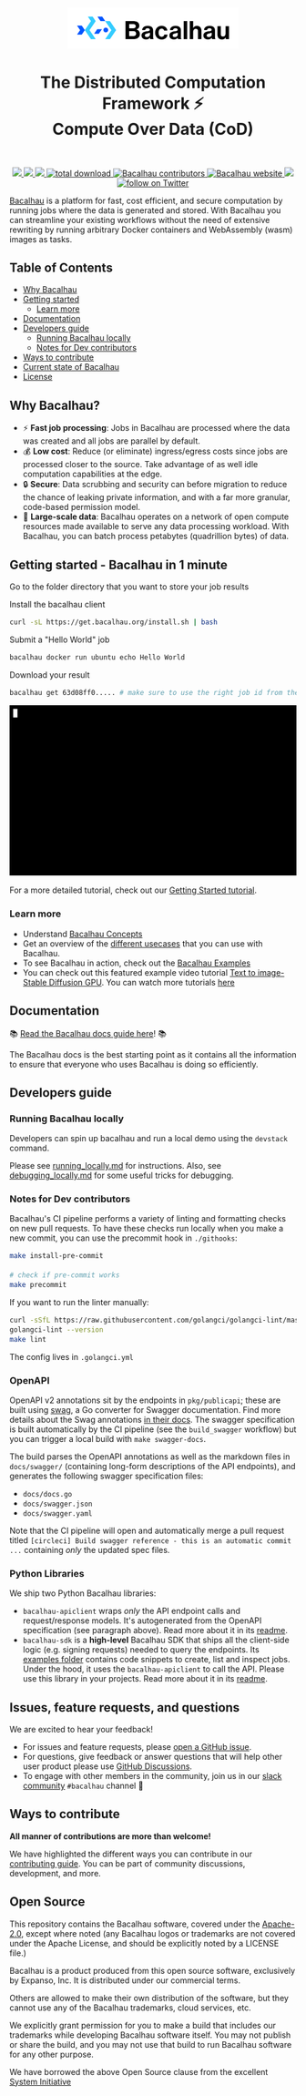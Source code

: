 <p align="center">
  <a href="https://github.com/bacalhau-project/bacalhau">
    <img src="./docs/static/img/logo/Bacalhau-horizontal.svg" alt="Bacalhau" width="300"/>
  </a>
</p>

<h1 align="center">The Distributed Computation Framework ⚡<br>Compute Over Data (CoD)</h1>
<br>

<p align="center">
    <a href="https://github.com/bacalhau-project/bacalhau/blob/dev/LICENSE" alt="Contributors">
        <img src="https://img.shields.io/badge/license-Apache-green" />
        </a>
    <a href="https://github.com/bacalhau-project/bacalhau/releases/" alt="Release">
        <img src="https://img.shields.io/github/v/release/bacalhau-project/bacalhau?display_name=tag" />
        </a>
    <a href="https://github.com/bacalhau-project/bacalhau/pulse" alt="Activity">
        <img src="https://img.shields.io/github/commit-activity/m/bacalhau-project/bacalhau" />
        </a>
    <a href="https://img.shields.io/github/downloads/bacalhau-project/bacalhau/total">
        <img src="https://img.shields.io/github/downloads/bacalhau-project/bacalhau/total" alt="total download">
        </a>
     <a href="https://github.com/bacalhau-project/bacalhau/graphs/contributors">
    <img src="https://img.shields.io/github/contributors/bacalhau-project/bacalhau" alt="Bacalhau contributors" >
    </a>
    <a href="https://www.bacalhau.org/">
    <img alt="Bacalhau website" src="https://img.shields.io/badge/website-bacalhau.org-red">
  </a>
      <a href="https://bit.ly/bacalhau-project-slack" alt="Slack">
        <img src="https://img.shields.io/badge/slack-join_community-red.svg?color=0052FF&labelColor=090422&logo=slack" />
        </a>
    <a href="https://twitter.com/intent/follow?screen_name=BacalhauProject">
        <img src="https://img.shields.io/twitter/follow/BacalhauProject?style=social&logo=twitter" alt="follow on Twitter">
        </a>
</p>

[Bacalhau](https://www.bacalhau.org/) is a platform for fast, cost efficient, and secure computation by running jobs where the data is generated and stored. With Bacalhau you can streamline your existing workflows without the need of extensive rewriting by running  arbitrary Docker containers and WebAssembly (wasm) images as tasks.

## Table of Contents
- [Why Bacalhau](#why-bacalhau)
- [Getting started](#getting-started---bacalhau-in-1-minute)
  - [Learn more](#learn-more)
- [Documentation](#documentation)
- [Developers guide](#developers-guide)
  - [Running Bacalhau locally](#running-bacalhau-locally)
  - [Notes for Dev contributors](#notes-for-dev-contributors)
- [Ways to contribute ](#ways-to-contribute)
- [Current state of Bacalhau](#current-state-of-bacalhau-)
- [License](#license)

## Why Bacalhau?
- :zap: **Fast job processing**: Jobs in Bacalhau are processed where the data was created and all jobs are parallel by default.
- :moneybag: **Low cost**: Reduce (or eliminate) ingress/egress costs since jobs are processed closer to the source. Take advantage of as well idle computation capabilities at the edge.
- :lock: **Secure**: Data scrubbing and security can before migration to reduce the chance of leaking private information, and with a far more granular, code-based permission model.
- 🚛 **Large-scale data**: Bacalhau operates on a network of open compute resources made available to serve any data processing workload. With Bacalhau, you can batch process petabytes (quadrillion bytes) of data.

## Getting started - Bacalhau in 1 minute

Go to the folder directory that you want to store your job results

Install the bacalhau client

```bash
curl -sL https://get.bacalhau.org/install.sh | bash
```

Submit a "Hello World" job

```bash
bacalhau docker run ubuntu echo Hello World
```

Download your result

```bash
bacalhau get 63d08ff0..... # make sure to use the right job id from the docker run command
```

![](docs/static/img/terminal.gif)

For a more detailed tutorial, check out our [Getting Started tutorial](https://docs.bacalhau.org/getting-started/installation).

### Learn more
- Understand [Bacalhau Concepts](https://youtu.be/WnTlwXHhbcI)
- Get an overview of the [different usecases](https://www.youtube.com/watch?v=gAHaMsTknZM) that you can use with Bacalhau.
- To see Bacalhau in action, check out the [Bacalhau Examples](https://docs.bacalhau.org/examples/)
- You can check out this featured example video tutorial [Text to image- Stable Diffusion GPU](https://www.youtube.com/playlist?list=PL_1oLZF_wrbTIZdRWqFbtOeI78SdDdsEz). You can watch more tutorials [here](https://www.youtube.com/playlist?list=PL_1oLZF_wrbTIZdRWqFbtOeI78SdDdsEz)

## Documentation
📚 [Read the Bacalhau docs guide here](https://docs.bacalhau.org/)! 📚

The Bacalhau docs is the best starting point as it contains all the information to ensure that everyone who uses Bacalhau is doing so efficiently.

## Developers guide

### Running Bacalhau locally

Developers can spin up bacalhau and run a local demo using the `devstack` command.

Please see [running_locally.md](docs/docs/dev/running-locally.md) for instructions. Also, see [debugging_locally.md](docs/docs/dev/debugging_locally.md) for some useful tricks for debugging.

### Notes for Dev contributors

Bacalhau's CI pipeline performs a variety of linting and formatting checks on new pull requests.
To have these checks run locally when you make a new commit, you can use the precommit hook in `./githooks`:

```bash
make install-pre-commit

# check if pre-commit works
make precommit
```
If you want to run the linter manually:

```bash
curl -sSfL https://raw.githubusercontent.com/golangci/golangci-lint/master/install.sh | sudo sh -s -- -b /usr/local/go/bin
golangci-lint --version
make lint
```
The config lives in `.golangci.yml`

### OpenAPI

OpenAPI v2 annotations sit by the endpoints in `pkg/publicapi`; these are built using [swag](https://github.com/swaggo/swag), a Go converter for Swagger documentation.
Find more details about the Swag annotations [in their docs](https://github.com/swaggo/swag#declarative-comments-format).
The swagger specification is built automatically by the CI pipeline (see the `build_swagger` workflow) but you can trigger a local build with `make swagger-docs`.

The build parses the OpenAPI annotations as well as the markdown files in `docs/swagger/` (containing  long-form descriptions of the API endpoints), and generates the following swagger specification files:

* `docs/docs.go`
* `docs/swagger.json`
* `docs/swagger.yaml`

Note that the CI pipeline will open and automatically merge a pull request titled `[circleci] Build swagger reference - this is an automatic commit ...` containing *only* the updated spec files.

### Python Libraries

We ship two Python Bacalhau libraries:

* `bacalhau-apiclient` wraps *only* the API endpoint calls and request/response models. It's autogenerated from the OpenAPI specification (see paragraph above). Read more about it in its [readme](./clients/README.md).
* `bacalhau-sdk` is a **high-level** Bacalhau SDK that ships all the client-side logic (e.g. signing requests) needed to query the endpoints. Its [examples folder](./python/examples) contains code snippets to create, list and inspect jobs. Under the hood, it uses the `bacalhau-apiclient` to call the API. Please use this library in your projects. Read more about it in its [readme](./python/README.md).

## Issues, feature requests, and questions

We are excited to hear your feedback!
* For issues and feature requests, please [open a GitHub issue](https://github.com/bacalhau-project/bacalhau/issues).
* For questions, give feedback or answer questions that will help other user product please use [GitHub Discussions](https://github.com/bacalhau-project/bacalhau/discussions).
* To engage with other members in the community, join us in our [slack community](https://join.slack.com/t/bacalhauproject/shared_invite/zt-1sihp4vxf-TjkbXz6JRQpg2AhetPzYYQ) `#bacalhau` channel :raising_hand:

## Ways to contribute
**All manner of contributions are more than welcome!**

We have highlighted the different ways you can contribute in our [contributing guide](https://docs.bacalhau.org/community/ways-to-contribute). You can be part of community discussions, development, and more.

## Open Source
This repository contains the Bacalhau software, covered under the [Apache-2.0](./LICENSE), except where noted (any Bacalhau logos or trademarks are not covered under the Apache License, and should be explicitly noted by a LICENSE file.)

Bacalhau is a product produced from this open source software, exclusively by Expanso, Inc. It is distributed under our commercial terms.

Others are allowed to make their own distribution of the software, but they cannot use any of the Bacalhau trademarks, cloud services, etc.

We explicitly grant permission for you to make a build that includes our trademarks while developing Bacalhau software itself. You may not publish or share the build, and you may not use that build to run Bacalhau software for any other purpose.

We have borrowed the above Open Source clause from the excellent [System Initiative](https://github.com/systeminit/si/blob/main/CONTRIBUTING.md)
